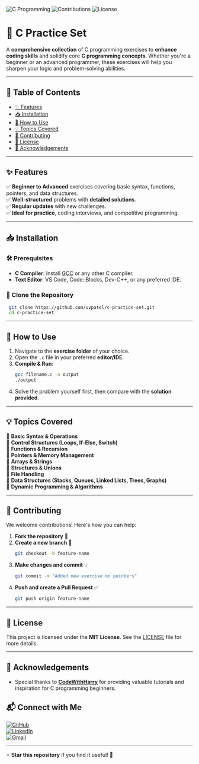![C Programming](https://img.shields.io/badge/Language-C-blue.svg?style=for-the-badge&logo=c)
![Contributions](https://img.shields.io/badge/Contributions-Welcome-brightgreen?style=for-the-badge&logo=github)
![License](https://img.shields.io/badge/License-MIT-yellow.svg?style=for-the-badge)

# 🚀 C Practice Set

A **comprehensive collection** of C programming exercises to **enhance coding skills** and solidify core **C programming concepts**. Whether you're a beginner or an advanced programmer, these exercises will help you sharpen your logic and problem-solving abilities.

---

## 📌 Table of Contents
- [✨ Features](#-features)
- [📥 Installation](#-installation)
- [📖 How to Use](#-how-to-use)
- [💡 Topics Covered](#-topics-covered)
- [🤝 Contributing](#-contributing)
- [📜 License](#-license)
- [🙏 Acknowledgements](#-acknowledgements)

---

## ✨ Features
✅ **Beginner to Advanced** exercises covering basic syntax, functions, pointers, and data structures.  
✅ **Well-structured** problems with **detailed solutions**.  
✅ **Regular updates** with new challenges.  
✅ **Ideal for practice**, coding interviews, and competitive programming.  

---

## 📥 Installation

### 🛠 Prerequisites
- **C Compiler**: Install [GCC](https://gcc.gnu.org/) or any other C compiler.
- **Text Editor**: VS Code, Code::Blocks, Dev-C++, or any preferred IDE.

### 🔽 Clone the Repository
```sh
 git clone https://github.com/uvpatel/c-practice-set.git
 cd c-practice-set
```

---

## 📖 How to Use
1. Navigate to the **exercise folder** of your choice.
2. Open the `.c` file in your preferred **editor/IDE**.
3. **Compile & Run**:
   ```sh
   gcc filename.c -o output
   ./output
   ```
4. Solve the problem yourself first, then compare with the **solution provided**.

---

## 💡 Topics Covered
📌 **Basic Syntax & Operations**  
📌 **Control Structures (Loops, If-Else, Switch)**  
📌 **Functions & Recursion**  
📌 **Pointers & Memory Management**  
📌 **Arrays & Strings**  
📌 **Structures & Unions**  
📌 **File Handling**  
📌 **Data Structures (Stacks, Queues, Linked Lists, Trees, Graphs)**  
📌 **Dynamic Programming & Algorithms**  

---

## 🤝 Contributing
We welcome contributions! Here's how you can help:

1. **Fork the repository** 📌
2. **Create a new branch** 🚀
   ```sh
   git checkout -b feature-name
   ```
3. **Make changes and commit** 💡
   ```sh
   git commit -m "Added new exercise on pointers"
   ```
4. **Push and create a Pull Request** ✅
   ```sh
   git push origin feature-name
   ```

---

## 📜 License
This project is licensed under the **MIT License**. See the [LICENSE](LICENSE) file for more details.

---

## 🙏 Acknowledgements
- Special thanks to **[CodeWithHarry](https://www.codewithharry.com/)** for providing valuable tutorials and inspiration for C programming beginners.
## 📬 Connect with Me

[![GitHub](https://img.shields.io/badge/GitHub-UrvilPatel7271-blue?style=flat-square&logo=github)](https://github.com/uvpatel)  
[![LinkedIn](https://img.shields.io/badge/LinkedIn-Connect-blue?style=flat-square&logo=linkedin)](https://www.linkedin.com/in/urvil-patel-6995a0320)  
[![Gmail](https://img.shields.io/badge/Gmail-uvpatel7271@gmail.com-red?style=flat-square&logo=gmail)](mailto:uvpatel7271@gmail.com)


---

⭐ **Star this repository** if you find it useful! 🚀

